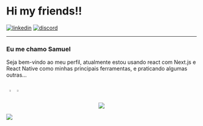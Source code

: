 # Hi my friends!!

[![linkedin](https://img.shields.io/badge/-Samuel%20P.%20Silva-6633cc?style=for-the-badge&logo=Linkedin&logoColor=white&link=https://br.linkedin.com/in/samuel-pereira-da-silva-947bb31a5/)](https://br.linkedin.com/in/samuel-pereira-da-silva-947bb31a5/)
[![discord](https://img.shields.io/badge/-SMCodes%236874-44475a?style=for-the-badge&logo=Discord&logoColor=white&link=https://discord.com/users/360247173356584960)](https://discord.com/users/520311747098312725)

---

### Eu me chamo Samuel

Seja bem-vindo ao meu perfil, atualmente estou usando react com Next.js e React Native como minhas principais ferramentas, e praticando algumas outras...

<br>

<div align="center" style="display: flex">
  <a href="https://github.com/SMCodesP">
    <img width="49%" align="center" src="https://github-readme-stats-smcodes.vercel.app/api?username=SMCodesP&show_icons=true&theme=omni&count_private=true&hide_border=true&border_radius=32&bg_color=45,483C67,191622" />
  </a>
  <a>
    <img width="49%" align="center" src="https://streak-stats.demolab.com/?user=SMCodesP&theme=omni&hide_border=true&mode=weekly&background=45%2C483C67%2C191622&border_radius=32" />
  </a>
</div>

<p align="center">
  <img align="center" src="https://github-readme-stats-smcodes.vercel.app/api/top-langs/?username=SMCodesP&theme=omni&layout=compact&hide_border=true&border_radius=32&bg_color=45,483C67,191622" />
</p>

<!-- ![profile] 
![languages] -->

<!-- [profile]: https://github-readme-stats-smcodes.vercel.app/api?username=SMCodesP&show_icons=true&theme=omni&count_private=true&hide_border=true
[languages]: https://github-readme-stats-smcodes.vercel.app/api/top-langs/?username=SMCodesP&theme=omni&layout=compact&hide_border=true
 -->
 
![](https://hit.yhype.me/github/profile?user_id=62559740)
